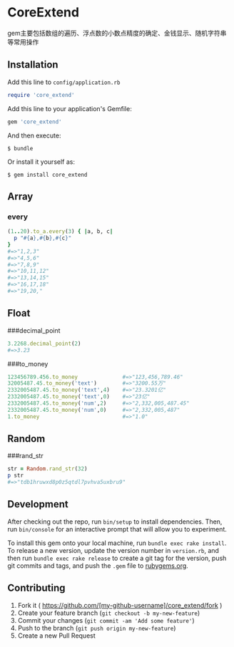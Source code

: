 # CoreExtend

gem主要包括数组的遍历、浮点数的小数点精度的确定、金钱显示、随机字符串等常用操作

## Installation
Add this line to `config/application.rb`

```ruby
require 'core_extend'
```

Add this line to your application's Gemfile:

```ruby
gem 'core_extend'
```

And then execute:

    $ bundle

Or install it yourself as:

    $ gem install core_extend

## Array

### every
```ruby
(1..20).to_a.every(3) { |a, b, c|
  p "#{a},#{b},#{c}"
}
#=>"1,2,3"
#=>"4,5,6"
#=>"7,8,9"
#=>"10,11,12"
#=>"13,14,15"
#=>"16,17,18"
#=>"19,20,"
```

## Float

###decimal_point
```ruby
3.2268.decimal_point(2)
#=>3.23
```
###to_money
```ruby
123456789.456.to_money              #=>"123,456,789.46"
32005487.45.to_money('text')        #=>"3200.55万"
2332005487.45.to_money('text',4)    #=>"23.3201亿"
2332005487.45.to_money('text',0)    #=>"23亿"
2332005487.45.to_money('num',2)     #=>"2,332,005,487.45"
2332005487.45.to_money('num',0)     #=>"2,332,005,487"
1.to_money                          #=>"1.0"
```

## Random

###rand_str
```ruby
str = Random.rand_str(32)
p str
#=>"tdb1hruwxd8p0z5qtdl7pvhva5uxbru9"
```


## Development

After checking out the repo, run `bin/setup` to install dependencies. Then, run `bin/console` for an interactive prompt that will allow you to experiment.

To install this gem onto your local machine, run `bundle exec rake install`. To release a new version, update the version number in `version.rb`, and then run `bundle exec rake release` to create a git tag for the version, push git commits and tags, and push the `.gem` file to [rubygems.org](https://rubygems.org).

## Contributing

1. Fork it ( https://github.com/[my-github-username]/core_extend/fork )
2. Create your feature branch (`git checkout -b my-new-feature`)
3. Commit your changes (`git commit -am 'Add some feature'`)
4. Push to the branch (`git push origin my-new-feature`)
5. Create a new Pull Request
